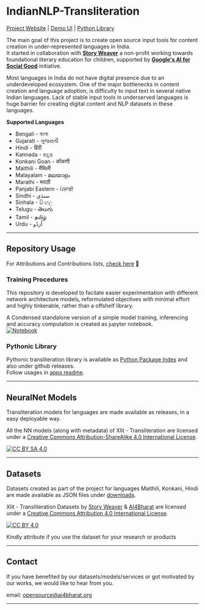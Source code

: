 # IndianNLP-Transliteration

[Project Website](https://transliteration.ai4bharat.org/) | [Demo UI](http://xlit.ai4bharat.org/) | [Python Library](https://pypi.org/project/ai4bharat-transliteration)

The main goal of this project is to create open source input tools for content creation in under-represented languages in India. <br>
It started in collaboration with [**Story Weaver**](https://storyweaver.org.in/about) a non-profit working towards  foundational literary education for children, supported by [**Google's AI for Social Good**](https://india.googleblog.com/2020/02/applying-ai-to-big-problemssix-research.html) initiative.

Most languages in India do not have digital presence due to an underdeveloped ecosystem.  One of the major bottlenecks in content creation and language adoption, is difficulty to input text in several native Indian languages. Lack of stable input tools in underserved languages is huge barrier for creating digital content and NLP datasets in these languages.


**Supported Languages**
* Bengali - বাংলা
* Gujarati - ગુજરાતી
* Hindi - हिंदी
* Kannada - ಕನ್ನಡ
* Konkani Goan - कोंकणी
* Maithili - मैथिली
* Malayalam - മലയാളം
* Marathi - मराठी
* Panjabi Eastern - ਪੰਜਾਬੀ
* Sindhi - سنڌي‎
* Sinhala - සිංහල
* Telugu - తెలుగు
* Tamil - தமிழ்
* Urdu - اُردُو

---
## Repository Usage

For Attributions and Contributions lists, [check here](docs/attributions.md) 🖖

### Training Procedures

This repository is developed to facilate easier experimentation with different network architecture models, reformulated objectives with minimal effort and highly tinkerable, rather than a offshelf library. <br>

A Condensed standalone version of a simple model training, inferencing and accuracy computation is created as jupyter notebook.<br>
[![Notebook](https://colab.research.google.com/assets/colab-badge.svg)](https://colab.research.google.com/github/AI4Bharat/IndianNLP-Transliteration/blob/jgeob-dev/NoteBooks/Xlit_TrainingSetup_condensed.ipynb)

### Pythonic Library

Pythonic transliteration library is available as [Python Package Index](https://pypi.org/project/ai4bharat-transliteration/) and also under github releases. <br>
Follow usages in [apps readme](apps/README.md).

---

## NeuralNet Models

Transliteration models for languages are made available as releases, in a easy deployable way.

All the NN models (along with metadata) of Xlit - Transliteration are licensed under a [Creative Commons Attribution-ShareAlike 4.0 International License][cc-by-sa].

[![CC BY SA 4.0][cc-by-sa-image]][cc-by-sa]

---
## Datasets

Datasets created as part of the project for languages Maithili, Konkani, Hindi are made available as JSON files under [downloads](https://github.com/AI4Bharat/IndianNLP-Transliteration/releases/tag/DATA).

Xlit - Transliteration Datasets by [Story Weaver](https://storyweaver.org.in/) & [AI4Bharat](https://ai4bharat.org/) are licensed under a [Creative Commons Attribution 4.0 International License][cc-by].

[![CC BY 4.0][cc-by-image]][cc-by]

Kindly attribute if you use the dataset for your research or products

---
## Contact
If you have benefited by our datasets/models/services or got motivated by our works, we would like to hear from you.

email: opensource@ai4bharat.org

---



[cc-by]: http://creativecommons.org/licenses/by/4.0/
[cc-by-image]: https://licensebuttons.net/l/by/4.0/88x31.png

[cc-by-sa]: http://creativecommons.org/licenses/by/4.0/
[cc-by-sa-image]: https://licensebuttons.net/l/by-sa/4.0/88x31.png
